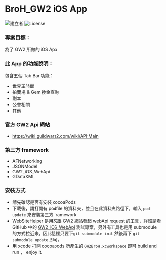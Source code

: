 # BroH_GW2 iOS App
![建立者](https://img.shields.io/badge/建立者-Coody-orange.svg)
![License](https://img.shields.io/dub/l/vibe-d.svg)

### 專案目標：
為了 GW2 所做的 iOS App

### 此 App 的功能說明：
包含五個 Tab Bar 功能：
- 世界王時間
- 拍賣場 & Gem 換金查詢
- 副本
- 公會相關
- 其他

### 官方 GW2 Api 網站

- https://wiki.guildwars2.com/wiki/API:Main

### 第三方 framework

- AFNetworking
- JSONModel
- GW2_iOS_WebApi
- GDataXML

### 安裝方式

- 請先確認是否有安裝 cocoaPods
- 下載後，請打開有 podfile 的資料夾，並且在此資料夾路徑下，輸入 ```pod update``` 來安裝第三方 framework
- WebSiteHelper 是用來跟 GW2 網站發起 webApi request 的工具，詳細請看 GitHub 中的 [GW2_iOS_WebApi][] 測試專案，另外有工具也是用 submodule 的方式拉近來，因此這裡只要下```git submodule init``` 然後再下 ```git submodule update``` 即可。
- 用 xcode 打開 cocoapods 所產生的 ```GW2BroH.xcworkspace``` 即可 build and run ， enjoy it.

[GW2_iOS_WebApi]: https://github.com/Coody/GW2_iOS_WebApi
